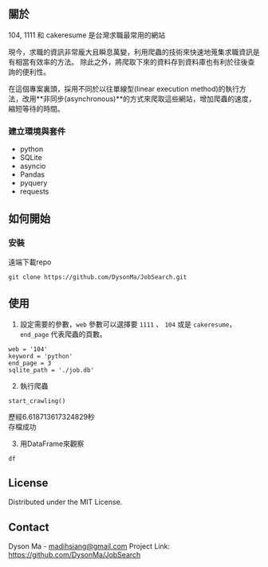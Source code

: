 ## 關於

104, 1111 和 cakeresume 是台灣求職最常用的網站

現今，求職的資訊非常龐大且瞬息萬變，利用爬蟲的技術來快速地蒐集求職資訊是有相當有效率的方法。 除此之外，將爬取下來的資料存到資料庫也有利於往後查詢的便利性。

在這個專案裏頭，採用不同於以往單線型(linear execution method)的執行方法，改用**非同步(asynchronous)**的方式來爬取這些網站，增加爬蟲的速度，縮短等待的時間。

### 建立環境與套件
* python
* SQLite
* asyncio
* Pandas
* pyquery
* requests

## 如何開始
### 安裝
遠端下載repo
```
git clone https://github.com/DysonMa/JobSearch.git
```
## 使用
1. 設定需要的參數，`web` 參數可以選擇要 `1111` 、 `104` 或是 `cakeresume`，`end_page` 代表爬蟲的頁數。
```
web = '104'
keyword = 'python'
end_page = 3
sqlite_path = './job.db'
```
2. 執行爬蟲
```
start_crawling()
```
歷經6.618713617324829秒<br>
存檔成功

3. 用DataFrame來觀察
```
df
```

## License
Distributed under the MIT License.

## Contact
Dyson Ma - madihsiang@gmail.com
Project Link: https://github.com/DysonMa/JobSearch